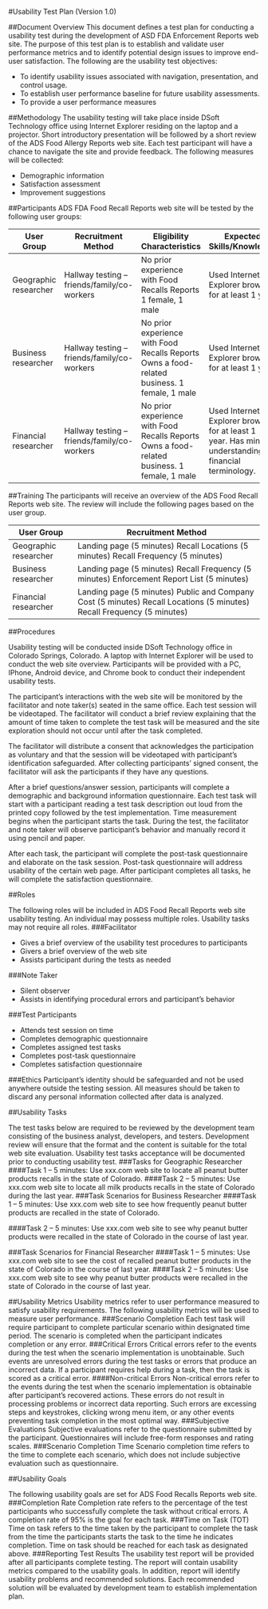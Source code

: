 #Usability Test Plan (Version 1.0)

##Document Overview
This document defines a test plan for conducting a usability test during the development of ASD FDA Enforcement Reports web site. The purpose of this test plan is to establish and validate user performance metrics and to identify potential design issues to improve end-user satisfaction.
The following are the usability test objectives:
*	To identify usability issues associated with navigation, presentation, and control usage.
*	To establish user performance baseline for future usability assessments.
*	To provide a user performance measures

##Methodology
The usability testing will take place inside DSoft Technology office using Internet Explorer residing on the laptop and a projector.  Short introductory presentation will be followed by a short review of the ADS Food Allergy Reports web site.  Each test participant will have a chance to navigate the site and provide feedback.
The following measures will be collected:
*	Demographic information
*	Satisfaction assessment
*	Improvement suggestions

##Participants
ADS FDA Food Recall Reports web site will be tested by the following user groups:

| User Group            | Recruitment Method                          | Eligibility Characteristics  | Expected Skills/Knowledge | Number of Participants | Session Length | Test Date |
| --------------------- |---------------------------------------------| ---------------------------- | ---- | ---- | ---- | ---- |
| Geographic researcher | Hallway testing – friends/family/co-workers | No prior experience with Food Recalls Reports 1 female, 1 male | Used Internet Explorer browser for at least 1 year | 2 | 1 hour | June 24, 2015 |
| Business researcher   | Hallway testing – friends/family/co-workers      |  No prior experience with Food Recalls Reports Owns a food-related business. 1 female, 1 male | Used Internet Explorer browser for at least 1 year | 2 | 1 hour | June 24, 2015 |
| Financial researcher   | Hallway testing – friends/family/co-workers      |  No prior experience with Food Recalls Reports Owns a food-related business. 1 female, 1 male | Used Internet Explorer browser for at least 1 year. Has minimal understanding of financial terminology. | 2 | 1 hour | June 24, 2015 |

##Training
The participants will receive an overview of the ADS Food Recall Reports web site. The review will include the following pages based on the user group.

| User Group            | Recruitment Method                          |
| --------------------- |---------------------------------------------|
| Geographic researcher | Landing page (5 minutes) Recall Locations (5 minutes) Recall Frequency (5 minutes) |
| Business researcher | Landing page (5 minutes) Recall Frequency (5 minutes) Enforcement Report List (5 minutes) |
| Financial researcher | Landing page (5 minutes) Public and Company Cost (5 minutes) Recall Locations (5 minutes) Recall Frequency (5 minutes) |

##Procedures

Usability testing will be conducted inside DSoft Technology office in Colorado Springs, Colorado. A laptop with Internet Explorer will be used to conduct the web site overview. Participants will be provided with a PC, IPhone, Android device, and Chrome book to conduct their independent usability tests. 

The participant’s interactions with the web site will be monitored by the facilitator and note taker(s) seated in the same office.  Each test session will be videotaped.  The facilitator will conduct a brief review explaining that the amount of time taken to complete the test task will be measured and the site exploration should not occur until after the task completed. 

The facilitator will distribute a consent that acknowledges the participation as voluntary and that the session will be videotaped with participant’s identification safeguarded. After collecting participants’ signed consent, the facilitator will ask the participants if they have any questions.

After a brief questions/answer session, participants will complete a demographic and background information questionnaire.  Each test task will start with a participant reading a test task description out loud from the printed copy followed by the test implementation. Time measurement begins when the participant starts the task. During the test, the facilitator and note taker will observe participant’s behavior and manually record it using pencil and paper. 

After each task, the participant will complete the post-task questionnaire and elaborate on the task session.  Post-task questionnaire will address usability of the certain web page. After participant completes all tasks, he will complete the satisfaction questionnaire. 

##Roles

The following roles will be included in ADS Food Recall Reports web site usability testing.  An individual may possess multiple roles. Usability tasks may not require all roles. 
###Facilitator
*	Gives a brief overview of the usability test procedures to participants
*	Givers a brief overview of the web site
*	Assists participant during the tests as needed

###Note Taker
*	Silent observer
*	Assists in identifying procedural errors and participant’s behavior

###Test Participants
*	Attends test session on time
*	Completes demographic questionnaire
*	Completes assigned test tasks
*	Completes post-task questionnaire
*	Completes satisfaction questionnaire

###Ethics
Participant’s identity should be safeguarded and not be used anywhere outside the testing session. All measures should be taken to discard any personal information collected after data is analyzed.

##Usability Tasks

The test tasks below are required to be reviewed by the development team consisting of the business analyst, developers, and testers. Development review will ensure that the format and the content is suitable for the total web site evaluation. Usability test tasks acceptance will be documented prior to conducting usability test.
###Tasks for Geographic Researcher
####Task 1 – 5 minutes:
Use xxx.com web site to locate all peanut butter products recalls in the state of Colorado.
####Task 2 – 5 minutes:
Use xxx.com web site to locate all milk products recalls in the state of Colorado during the last year.
###Task Scenarios for Business Researcher
####Task 1 – 5 minutes:
Use xxx.com web site to see how frequently peanut butter products are recalled in the state of Colorado.

####Task 2 – 5 minutes:
Use xxx.com web site to see why peanut butter products were recalled in the state of Colorado in the course of last year.


###Task Scenarios for Financial Researcher
####Task 1 – 5 minutes: 
Use xxx.com web site to see the cost of recalled peanut butter products in the state of Colorado in the course of last year.
####Task 2 – 5 minutes:
Use xxx.com web site to see why peanut butter products were recalled in the state of Colorado in the course of last year.

##Usability Metrics
Usability metrics refer to user performance measured to satisfy usability requirements. The following usability metrics will be used to measure user performance.
###Scenario Completion
Each test task will require participant to complete particular scenario within designated time period. The scenario is completed when the participant indicates completion or any error.
###Critical Errors
Critical errors refer to the events during the test when the scenario implementation is unobtainable. Such events are unresolved errors during the test tasks or errors that produce an incorrect data. If a participant requires help during a task, then the task is scored as a critical error.
####Non-critical Errors
Non-critical errors refer to the events during the test when the scenario implementation is obtainable after participant’s recovered actions. These errors do not result in processing problems or incorrect data reporting. Such errors are excessing steps and keystrokes, clicking wrong menu item, or any other events preventing task completion in the most optimal way.
###Subjective Evaluations
Subjective evaluations refer to the questionnaire submitted by the participant. Questionnaires will include free-form responses and rating scales.
###Scenario Completion Time
Scenario completion time refers to the time to complete each scenario, which does not include subjective evaluation such as questionnaire. 

##Usability Goals

The following usability goals are set for ADS Food Recalls Reports web site.
###Completion Rate
Completion rate refers to the percentage of the test participants who successfully complete the task without critical errors.  A completion rate of 95% is the goal for each task.
###Time on Task (TOT)
Time on task refers to the time taken by the participant to complete the task from the time the participants starts the task to the time he indicates completion.  Time on task should be reached for each task as designated above.
###Reporting Test Results
The usability test report will be provided after all participants complete testing. The report will contain usability metrics compared to the usability goals. In addition, report will identify usability problems and recommended solutions. Each recommended solution will be evaluated by development team to establish implementation plan. 



